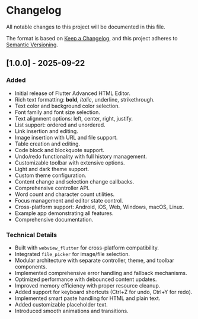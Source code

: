 # Changelog

All notable changes to this project will be documented in this file.

The format is based on [Keep a Changelog](https://keepachangelog.com/en/1.0.0/),
and this project adheres to [Semantic Versioning](https://semver.org/spec/v2.0.0.html).

## [1.0.0] - 2025-09-22

### Added
- Initial release of Flutter Advanced HTML Editor.
- Rich text formatting: **bold**, *italic*, underline, strikethrough.
- Text color and background color selection.
- Font family and font size selection.
- Text alignment options: left, center, right, justify.
- List support: ordered and unordered.
- Link insertion and editing.
- Image insertion with URL and file support.
- Table creation and editing.
- Code block and blockquote support.
- Undo/redo functionality with full history management.
- Customizable toolbar with extensive options.
- Light and dark theme support.
- Custom theme configuration.
- Content change and selection change callbacks.
- Comprehensive controller API.
- Word count and character count utilities.
- Focus management and editor state control.
- Cross-platform support: Android, iOS, Web, Windows, macOS, Linux.
- Example app demonstrating all features.
- Comprehensive documentation.

### Technical Details
- Built with `webview_flutter` for cross-platform compatibility.
- Integrated `file_picker` for image/file selection.
- Modular architecture with separate controller, theme, and toolbar components.
- Implemented comprehensive error handling and fallback mechanisms.
- Optimized performance with debounced content updates.
- Improved memory efficiency with proper resource cleanup.
- Added support for keyboard shortcuts (Ctrl+Z for undo, Ctrl+Y for redo).
- Implemented smart paste handling for HTML and plain text.
- Added customizable placeholder text.
- Introduced smooth animations and transitions.
